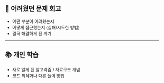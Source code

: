 ## 🤯 어려웠던 문제 회고
- 어떤 부분이 어려웠는지
- 어떻게 접근했는지 (실패/시도한 방법)
- 결국 해결하게 된 계기

---

## 📚 개인 학습
- 새로 알게 된 알고리즘 / 자료구조 개념
- 코드 최적화나 다른 풀이 방법
